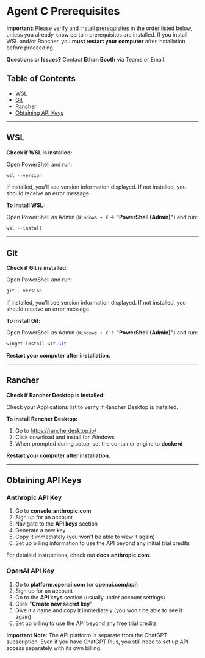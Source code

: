 # Agent C Prerequisites

**Important**: Please verify and install prerequisites in the order listed below, unless you already know certain prerequisites are installed. If you install WSL and/or Rancher, you **must restart your computer** after installation before proceeding.

**Questions or Issues?** Contact **Ethan Booth** via Teams or Email.

## Table of Contents
- [WSL](#wsl)
- [Git](#git)
- [Rancher](#rancher)
- [Obtaining API Keys](#obtaining-api-keys)

---

<div style="page-break-after: always;"></div>

## WSL

**Check if WSL is installed:**

Open PowerShell and run:

```powershell
wsl --version
```

If installed, you'll see version information displayed. If not installed, you should receive an error message.

**To install WSL:**

Open PowerShell as Admin (`Windows + X` → **"PowerShell (Admin)"**) and run:

```powershell
wsl --install
```


---

## Git

**Check if Git is installed:**

Open PowerShell and run:

```powershell
git --version
```

If installed, you'll see version information displayed. If not installed, you should receive an error message.

**To install Git:**

Open PowerShell as Admin (`Windows + X` → **"PowerShell (Admin)"**) and run:

```powershell
winget install Git.Git
```

**Restart your computer after installation.**

---

<div style="page-break-after: always;"></div>

## Rancher

**Check if Rancher Desktop is installed:**

Check your Applications list to verify if Rancher Desktop is installed.

**To install Rancher Desktop:**

1. Go to https://rancherdesktop.io/
2. Click download and install for Windows
3. When prompted during setup, set the container engine to **dockerd**

**Restart your computer after installation.**

---

<div style="page-break-after: always;"></div>

## Obtaining API Keys

### Anthropic API Key

1. Go to **console.anthropic.com**
2. Sign up for an account
3. Navigate to the **API keys** section
4. Generate a new key
5. Copy it immediately (you won't be able to view it again)
6. Set up billing information to use the API beyond any initial trial credits

For detailed instructions, check out **docs.anthropic.com**.

### OpenAI API Key

1. Go to **platform.openai.com** (or **openai.com/api**)
2. Sign up for an account
3. Go to the **API keys** section (usually under account settings)
4. Click "**Create new secret key**"
5. Give it a name and copy it immediately (you won't be able to see it again)
6. Set up billing to use the API beyond any free trial credits

**Important Note**: The API platform is separate from the ChatGPT subscription. Even if you have ChatGPT Plus, you still need to set up API access separately with its own billing.

